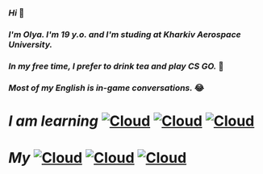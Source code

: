 ### _Hi_ 👋 
### _I'm Olya. I'm 19 y.o. and I'm studing at Kharkiv Aerospace University._
### _In my free time, I prefer to drink tea and play CS GO._ 🔫
### _Most of my English is in-game conversations._ 😂



# _I am learning_  [![Cloud](https://img.shields.io/badge/Terraform-blueviolet?style=for-the-badge&logo=Terraform)](https://www.terraform.io/) [![Cloud](https://img.shields.io/badge/GCP-blue?style=for-the-badge&logo=gcp)](https://cloud.google.com/) [![Cloud](https://img.shields.io/badge/Linux-black?style=for-the-badge&logo=Linux)](https://www.terraform.io/)


# _My_ [![Cloud](https://img.shields.io/badge/instagram-ffffff?style=for-the-badge&logo=instagram)](https://www.instagram.com/nstrovaai/) [![Cloud](https://img.shields.io/badge/Telegram-ffffff?style=for-the-badge&logo=telegram)](https://t.me/nstrovaai) [![Cloud](https://img.shields.io/badge/Steam-ffffff?style=for-the-badge&logo=Steam)](https://steamcommunity.com/id/nstrovaai/)


<!--
**kalantaaaio/kalantaaaio** is a ✨ _special_ ✨ repository because its `README.md` (this file) appears on your GitHub profile.

Here are some ideas to get you started:

- 🔭 I’m currently working on ...
- 🌱 I’m currently learning ...
- 👯 I’m looking to collaborate on ...
- 🤔 I’m looking for help with ...
- 💬 Ask me about ...
- 📫 How to reach me: ...
- 😄 Pronouns: ...
- ⚡ Fun fact: ...
-->
